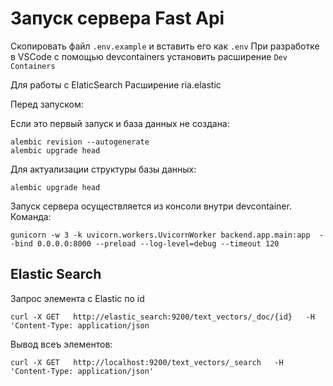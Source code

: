 # Запуск сервера Fast Api

Скопировать файл `.env.example` и вставить его как `.env`
При разработке в VSCode с помощью devcontainers установить расширение `Dev Containers`

Для работы с ElaticSearch
Расширение ria.elastic


Перед запуском:

Если это первый запуск и база данных не создана:
```
alembic revision --autogenerate
alembic upgrade head
```

Для актуализации структуры базы данных:
```
alembic upgrade head
```

Запуск сервера осуществляется из консоли внутри devcontainer. Команда:
```
gunicorn -w 3 -k uvicorn.workers.UvicornWorker backend.app.main:app  --bind 0.0.0.0:8000 --preload --log-level=debug --timeout 120
```

## Elastic Search

Запрос элемента с Elastic по id
```
curl -X GET   http://elastic_search:9200/text_vectors/_doc/{id}   -H 'Content-Type: application/json
```

Вывод всеъ элементов:
```
curl -X GET   http://localhost:9200/text_vectors/_search   -H 'Content-Type: application/json'
```
